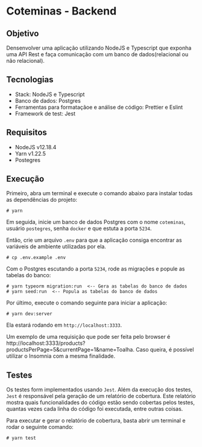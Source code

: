# Coteminas - Backend
## Objetivo
Densenvolver uma aplicação utilizando NodeJS e Typescript que exponha uma API Rest e faça comunicação com um banco de dados(relacional ou não relacional).
## Tecnologias
- Stack: NodeJS e Typescript
- Banco de dados: Postgres
- Ferramentas para formataçãoe e análise de código: Prettier e Eslint
- Framework de test: Jest

## Requisitos
- NodeJS v12.18.4
- Yarn v1.22.5
- Postegres
## Execução
Primeiro, abra um terminal e execute o comando abaixo para instalar todas as dependências do projeto:
```
# yarn
```
Em seguida, inicie um banco de dados Postgres com o nome `coteminas`, usuário `postegres`, senha `docker` e que estuta a porta `5234`.

Então, crie um arquivo `.env` para que a aplicação consiga encontrar as variáveis de ambiente utilizadas por ela.
```
# cp .env.example .env
```
Com o Postgres escutando a porta `5234`, rode as migrações e popule as tabelas do banco:
```
# yarn typeorm migration:run  <-- Gera as tabelas do banco de dados
# yarn seed:run  <-- Popula as tabelas do banco de dados
```
Por último, execute o comando seguinte para iniciar a aplicação:
```
# yarn dev:server
```
Ela estará rodando em `http://localhost:3333`.

Um exemplo de uma requisição que pode ser feita pelo browser é http://localhost:3333/products?productsPerPage=5&currentPage=1&name=Toalha. Caso queira, é possível utilizar o Insomnia com a mesma finalidade.

## Testes
Os testes form implementados usando `Jest`. Além da execução dos testes, `Jest` é responsável pela geração de um relatório de cobertura. Este relatório mostra quais funcionalidades do código estão sendo cobertas pelos testes, quantas vezes cada linha do código foi executada, entre outras coisas.

Para executar  e gerar o relatório de cobertura, basta abrir um terminal e rodar o seguinte comando:
```
# yarn test
```

